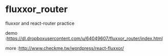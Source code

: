 fluxxor_router
==============

fluxxor and react-router practice

demo :https://dl.dropboxusercontent.com/u/64049607/fluxxor_router/index.html

more :http://www.checkme.tw/wordpress/react-fluxxor/
